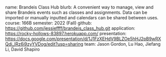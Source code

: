 name: Brandeis Class Hub
blurb: A convenient way to manage, view and share Brandeis events such as classes and assignments. Data can be imported or manually inputted and calendars can be shared between uses.
course: 166B
semester: 2022 (Fall)
github: https://github.com/jessieffff/brandeis_class_hub.git
application: https://rocky-hollows-83897.herokuapp.com/
presentation: https://docs.google.com/presentation/d/1J1FzXEHdV9BLZOe5hHJ2pB9wRXQdi_IRz6i9zyYVDog/edit?usp=sharing
team: Jason Gordon, Lu Hao, Jiefang Li, David Shapiro